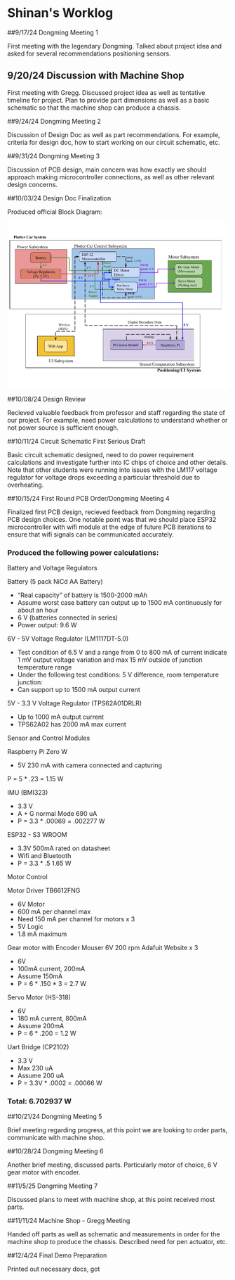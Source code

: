 # Shinan's Worklog

##9/17/24 Dongming Meeting 1

First meeting with the legendary Dongming. Talked about project idea and asked for several recommendations positioning sensors. 

## 9/20/24 Discussion with Machine Shop

First meeting with Gregg. Discussed project idea as well as tentative timeline for project. Plan to provide part dimensions as well as a basic schematic so that the machine shop can produce a chassis.

##9/24/24 Dongming Meeting 2

Discussion of Design Doc as well as part recommendations. For example, criteria for design doc, how to start working on our circuit schematic, etc.

##9/31/24 Dongming Meeting 3

Discussion of PCB design, main concern was how exactly we should approach making microcontroller connections, as well as other relevant design concerns.

##10/03/24 Design Doc Finalization

Produced official Block Diagram:

![BlockDiagram](BlockDiagram.jpg)

##10/08/24 Design Review

Recieved valuable feedback from professor and staff regarding the state of our project. For example, need power calculations to understand whether or not power source is sufficient enough.

##10/11/24 Circuit Schematic First Serious Draft

Basic circuit schematic designed, need to do power requirement calculations and investigate further into IC chips of choice and other details. Note that other students were running into issues with the LM117 voltage regulator for voltage drops exceeding a particular threshold due to overheating.

##10/15/24 First Round PCB Order/Dongming Meeting 4

Finalized first PCB design, recieved feedback from Dongming regarding PCB design choices. One notable point was that we should place ESP32 microcontroller with wifi module at the edge of future PCB iterations to ensure that wifi signals can be communicated accurately.

### Produced the following power calculations: 

Battery and Voltage Regulators

Battery (5 pack NiCd AA Battery)
- “Real capacity” of battery is 1500-2000 mAh
- Assume worst case battery can output up to 1500 mA continuously for about an hour
- 6 V (batteries connected in series)
- Power output: 9.6 W


6V - 5V Voltage Regulator (LM1117DT-5.0)

- Test condition of 6.5 V and a range from 0 to 800 mA of current indicate 1 mV output voltage variation and max 15 mV outside of junction temperature range
- Under the following test conditions: 5 V difference, room temperature junction:
- Can support up to 1500 mA output current 

5V - 3.3 V Voltage Regulator (TPS62A01DRLR)

- Up to 1000 mA output current
- TPS62A02 has 2000 mA max current

Sensor and Control Modules

Raspberry Pi Zero W
- 5V 230 mA with camera connected and capturing

P = 5 * .23 = 1.15 W

IMU (BMI323)
- 3.3 V	
- A + G normal Mode 690 uA
- P = 3.3 * .00069 = .002277 W
  
ESP32 - S3 WROOM
- 3.3V 500mA rated on datasheet
- Wifi and Bluetooth
- P = 3.3 * .5 1.65 W

Motor Control

Motor Driver TB6612FNG
- 6V Motor 
- 600 mA per channel max
- Need 150 mA per channel for motors x 3
- 5V Logic
- 1.8 mA maximum

Gear motor with Encoder Mouser 6V 200 rpm Adafuit Website x 3
- 6V
- 100mA current, 200mA
- Assume 150mA
- P = 6 * .150 * 3 =  2.7 W 

Servo Motor (HS-318)
- 6V
- 180 mA current, 800mA
- Assume 200mA
- P = 6 * .200 = 1.2 W

Uart Bridge (CP2102)
- 3.3 V
- Max 230 uA
- Assume 200 uA
- P = 3.3V * .0002 = .00066 W

### Total: 6.702937 W


##10/21/24 Dongming Meeting 5

Brief meeting regarding progress, at this point we are looking to order parts, communicate with machine shop.

##10/28/24 Dongming Meeting 6

Another brief meeting, discussed parts. Particularly motor of choice, 6 V gear motor with encoder.

##11/5/25 Dongming Meeting 7

Discussed plans to meet with machine shop, at this point received most parts.

##11/11/24 Machine Shop - Gregg Meeting

Handed off parts as well as schematic and measurements in order for the machine shop to produce the chassis. Described need for pen actuator, etc.

##12/4/24 Final Demo Preparation

Printed out necessary docs, got 



